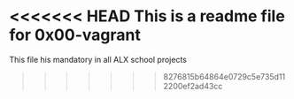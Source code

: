 <<<<<<< HEAD
This is a readme file for 0x00-vagrant
=======
This file his mandatory in  all ALX school projects
>>>>>>> 8276815b64864e0729c5e735d112200ef2ad43cc
